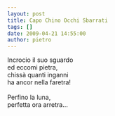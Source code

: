 ```yaml
---
layout: post
title: Capo Chino Occhi Sbarrati
tags: []
date: 2009-04-21 14:55:00
author: pietro
---
```

Incrocio il suo sguardo<br/>ed eccomi pietra,<br/>chissà quanti inganni<br/>ha ancor nella faretra!<br/><br/>Perfino la luna,<br/>perfetta ora arretra...
